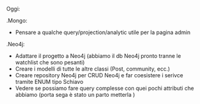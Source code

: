 Oggi: 

.Mongo:
- Pensare a qualche query/projection/analytic utile per la pagina admin    

.Neo4j: 
- Adattare il progetto a Neo4j (abbiamo il db Neo4j pronto tranne le watchlist che sono pesanti)
- Creare i modelli di tutte le altre classi (Post, community, ecc.)
- Creare repository Neo4j per CRUD Neo4j e far coesistere i serivce tramite ENUM tipo Schiavo
- Vedere se possiamo fare query complesse con quei pochi attributi che abbiamo (porta sega è stato un parto metterla )
